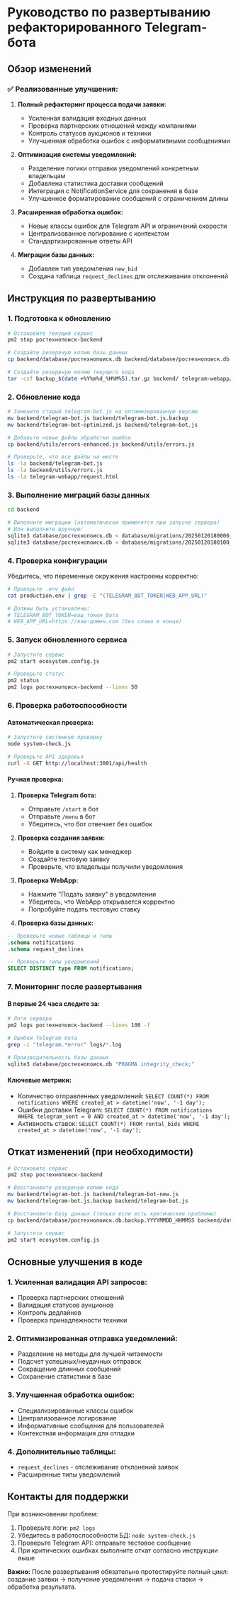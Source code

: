 # Руководство по развертыванию рефакторированного Telegram-бота

## Обзор изменений

### ✅ Реализованные улучшения:

1. **Полный рефакторинг процесса подачи заявки:**
   - Усиленная валидация входных данных
   - Проверка партнерских отношений между компаниями
   - Контроль статусов аукционов и техники
   - Улучшенная обработка ошибок с информативными сообщениями

2. **Оптимизация системы уведомлений:**
   - Разделение логики отправки уведомлений конкретным владельцам
   - Добавлена статистика доставки сообщений
   - Интеграция с NotificationService для сохранения в базе
   - Улучшенное форматирование сообщений с ограничением длины

3. **Расширенная обработка ошибок:**
   - Новые классы ошибок для Telegram API и ограничений скорости
   - Централизованное логирование с контекстом
   - Стандартизированные ответы API

4. **Миграции базы данных:**
   - Добавлен тип уведомления `new_bid`
   - Создана таблица `request_declines` для отслеживания отклонений

## Инструкция по развертыванию

### 1. Подготовка к обновлению

```bash
# Остановите текущий сервис
pm2 stop ростехнопоиск-backend

# Создайте резервную копию базы данных
cp backend/database/ростехнопоиск.db backend/database/ростехнопоиск.db.backup.$(date +%Y%m%d_%H%M%S)

# Создайте резервную копию текущего кода
tar -czf backup_$(date +%Y%m%d_%H%M%S).tar.gz backend/ telegram-webapp/
```

### 2. Обновление кода

```bash
# Замените старый telegram-bot.js на оптимизированную версию
mv backend/telegram-bot.js backend/telegram-bot.js.backup
mv backend/telegram-bot-optimized.js backend/telegram-bot.js

# Добавьте новые файлы обработки ошибок
cp backend/utils/errors-enhanced.js backend/utils/errors.js

# Проверьте, что все файлы на месте
ls -la backend/telegram-bot.js
ls -la backend/utils/errors.js
ls -la telegram-webapp/request.html
```

### 3. Выполнение миграций базы данных

```bash
cd backend

# Выполните миграции (автоматически применятся при запуске сервера)
# Или выполните вручную:
sqlite3 database/ростехнопоиск.db < database/migrations/20250120180000_add_new_bid_notification_type.sql
sqlite3 database/ростехнопоиск.db < database/migrations/20250120180100_create_request_declines_table.sql
```

### 4. Проверка конфигурации

Убедитесь, что переменные окружения настроены корректно:

```bash
# Проверьте .env файл
cat production.env | grep -E "(TELEGRAM_BOT_TOKEN|WEB_APP_URL)"

# Должны быть установлены:
# TELEGRAM_BOT_TOKEN=ваш_токен_бота
# WEB_APP_URL=https://ваш-домен.com (без слэша в конце)
```

### 5. Запуск обновленного сервиса

```bash
# Запустите сервис
pm2 start ecosystem.config.js

# Проверьте статус
pm2 status
pm2 logs ростехнопоиск-backend --lines 50
```

### 6. Проверка работоспособности

#### Автоматическая проверка:
```bash
# Запустите системную проверку
node system-check.js

# Проверьте API здоровья
curl -X GET http://localhost:3001/api/health
```

#### Ручная проверка:

1. **Проверка Telegram бота:**
   - Отправьте `/start` в бот
   - Отправьте `/menu` в бот
   - Убедитесь, что бот отвечает без ошибок

2. **Проверка создания заявки:**
   - Войдите в систему как менеджер
   - Создайте тестовую заявку
   - Проверьте, что владельцы получили уведомления

3. **Проверка WebApp:**
   - Нажмите "Подать заявку" в уведомлении
   - Убедитесь, что WebApp открывается корректно
   - Попробуйте подать тестовую ставку

4. **Проверка базы данных:**
```sql
-- Проверьте новые таблицы и типы
.schema notifications
.schema request_declines

-- Проверьте типы уведомлений
SELECT DISTINCT type FROM notifications;
```

### 7. Мониторинг после развертывания

#### В первые 24 часа следите за:

```bash
# Логи сервера
pm2 logs ростехнопоиск-backend --lines 100 -f

# Ошибки Telegram бота
grep -i "telegram.*error" logs/*.log

# Производительность базы данных
sqlite3 database/ростехнопоиск.db "PRAGMA integrity_check;"
```

#### Ключевые метрики:
- Количество отправленных уведомлений: `SELECT COUNT(*) FROM notifications WHERE created_at > datetime('now', '-1 day');`
- Ошибки доставки Telegram: `SELECT COUNT(*) FROM notifications WHERE telegram_sent = 0 AND created_at > datetime('now', '-1 day');`
- Активность ставок: `SELECT COUNT(*) FROM rental_bids WHERE created_at > datetime('now', '-1 day');`

## Откат изменений (при необходимости)

```bash
# Остановите сервис
pm2 stop ростехнопоиск-backend

# Восстановите резервную копию кода
mv backend/telegram-bot.js backend/telegram-bot-new.js
mv backend/telegram-bot.js.backup backend/telegram-bot.js

# Восстановите базу данных (только если есть критические проблемы)
cp backend/database/ростехнопоиск.db.backup.YYYYMMDD_HHMMSS backend/database/ростехнопоиск.db

# Запустите сервис
pm2 start ecosystem.config.js
```

## Основные улучшения в коде

### 1. Усиленная валидация API запросов:
- Проверка партнерских отношений
- Валидация статусов аукционов
- Контроль дедлайнов
- Проверка принадлежности техники

### 2. Оптимизированная отправка уведомлений:
- Разделение на методы для лучшей читаемости
- Подсчет успешных/неудачных отправок
- Сокращение длинных сообщений
- Сохранение статистики в базе

### 3. Улучшенная обработка ошибок:
- Специализированные классы ошибок
- Централизованное логирование
- Информативные сообщения для пользователей
- Контекстная информация для отладки

### 4. Дополнительные таблицы:
- `request_declines` - отслеживание отклонений заявок
- Расширенные типы уведомлений

## Контакты для поддержки

При возникновении проблем:
1. Проверьте логи: `pm2 logs`
2. Убедитесь в работоспособности БД: `node system-check.js`
3. Проверьте Telegram API: отправьте тестовое сообщение
4. При критических ошибках выполните откат согласно инструкции выше

**Важно:** После развертывания обязательно протестируйте полный цикл: создание заявки → получение уведомления → подача ставки → обработка результата.
